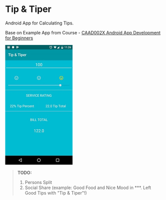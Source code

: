 # Tip & Tiper

Android App for Calculating Tips.

Base on Example App from Course - [CAAD002X Android App Development for Beginners](https://courses.edx.org/courses/course-v1:GalileoX+CAAD002X+1T2017/info)

![App Screenshot](/.md/screenshot.jpg)

> __TODO:__
> 1. Persons Split
> 2. Social Share (example: Good Food and Nice Mood in ***. Left Good Tips with "Tip & Tiper"!)
